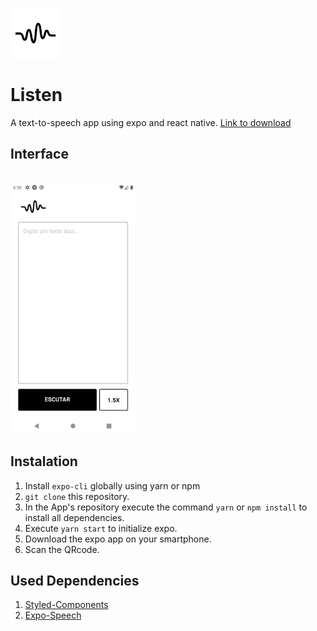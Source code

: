 <img src="https://github.com/enzocsantos18/listen/blob/master/assets/icon.png" height="80" width="80" ><br>
# Listen
A text-to-speech app using expo and react native.
[Link to download](https://drive.google.com/file/d/1OZpY8cTkvhi_m0Z85uodg4rO7_zMq_bb/view?usp=sharing)

## Interface
<br><img src="https://github.com/enzocsantos18/listen/blob/master/assets/layout.png" height="400" width="auto" ><br>

## Instalation
1. Install `expo-cli` globally using yarn or npm
2. `git clone` this repository.
3. In the App's repository execute the command `yarn` or `npm install` to install all dependencies.
4. Execute `yarn start` to initialize expo.
5. Download the expo app on your smartphone.
6. Scan the QRcode.

## Used Dependencies
1. [Styled-Components](https://styled-components.com/)
2. [Expo-Speech](https://docs.expo.io/versions/latest/sdk/speech/)
